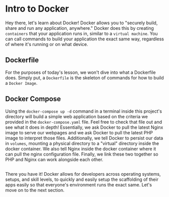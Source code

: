 # Intro to Docker

Hey there, let's learn about Docker! Docker allows you to "securely build, share and run any application, anywhere." Docker does this by creating `containers` that your application runs in, similar to a `virtual machine`. You can call commands to build your application the exact same way, regardless of where it's running or on what device.

## Dockerfile

For the purposes of today's lesson, we won't dive into what a Dockerfile does. Simply put, a `Dockerfile` is the skeleton of commands for how to build a `Docker Image`.

## Docker Compose

Using the `docker-compose up -d` command in a terminal inside this project's directory will build a simple web application based on the criteria we provided in the `docker-compose.yaml` file. Feel free to check that file out and see what it does in depth! Essentially, we ask Docker to pull the latest Nginx image to serve our webpages and we ask Docker to pull the latest PHP image to interpret those files. Additionally, we tell Docker to persist our data in `volumes`, mounting a physical directory to a "virtual" directory inside the docker container. We also tell Nginx inside the docker container where it can pull the nginx configuration file. Finally, we link these two together so PHP and Nginx can work alongside each other.

##

There you have it! Docker allows for developers across operating systems, setups, and skill levels, to quickly and easily setup the scaffolding of their apps easily so that everyone's environment runs the exact same. Let's move on to the next section.
